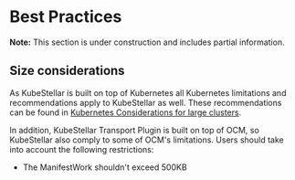 # Best Practices

**Note:**  This section is under construction and includes partial information. 
## Size considerations
As KubeStellar is built on top of Kubernetes all Kubernetes limitations and recommendations apply to KubeStellar as well. These recommendations can be found in [Kubernetes Considerations for large clusters](https://kubernetes.io/docs/setup/best-practices/cluster-large/).

In addition, KubeStellar Transport Plugin is built on top of OCM, so KubeStellar also comply to some of OCM's limitations. Users should take into account the following restrictions:

  * The ManifestWork shouldn't exceed 500KB